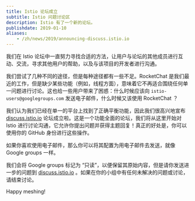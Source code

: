 ```yaml
---
title: Istio 论坛成立
subtitle: Istio 问题讨论区
description: Istio 有了一个新的论坛。
publishdate: 2019-01-10
aliases:
    - /zh/news/2019/announcing-discuss.istio.io
---
```


我们在 Istio 论坛中一直努力寻找合适的方法，让用户与论坛的其他成员进行互动、交流，寻求其他用户的帮助，以及与该项目的开发者进行沟通。

我们尝试了几种不同的途径，但是每种途径都有一些不足。RocketChat 是我们最近的工作，但是缺少某些功能（例如，线程方面），意味着它不再适合围绕任何单一问题进行讨论。这也给一些用户带来了困惑：什么时候应该向 `istio-users@googlegroups.com` 发送电子邮件，什么时候又该使用 RocketChat ？

我们认为我们已经在单一的平台上找到了正确平衡功能，因此我们很高兴地宣布 [discuss.istio.io](https://discuss.istio.io) 论坛成立啦。这是一个功能全面的论坛，我们将从这里开始对 Istio 进行讨论沟通，它允许你提出问题并获得主题回复！真正的好处是，你可以使用你的 GitHub 身份进行这些操作。

如果你喜欢使用电子邮件，那么你可以将其配置为用电子邮件去发送，就像 Google groups 一样。

我们会将 Google groups 标记为 “只读”，以便保留其原始内容，但是请你发送进一步的问题到 [discuss.istio.io](https://discuss.istio.io) 。如果在你的小组中有任何未解决的问题或讨论，请结束讨论。

Happy meshing!
